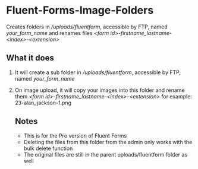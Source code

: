 # Fluent-Forms-Image-Folders
Creates folders in _/uploads/fluentform_, accessible by FTP,  named _your_form_name_ and renames files _&lt;form id>-firstname_lastname-&lt;index>-&lt;extension>_

## What it does
1. It will create a sub folder in  _/uploads/fluentform_, accessible by FTP,  named _your_form_name_
2. On image upload, it will copy your images into this folder and rename them _&lt;form id>-firstname_lastname-&lt;index>-&lt;extension>_ for example: 23-alan_jackson-1.png

   ## Notes
   + This is for the Pro version of Fluent Forms
   + Deleting the files from this folder from the admin only works with the bulk delete function
   + The original files are still in the parent uploads/fluentform folder as well

   
